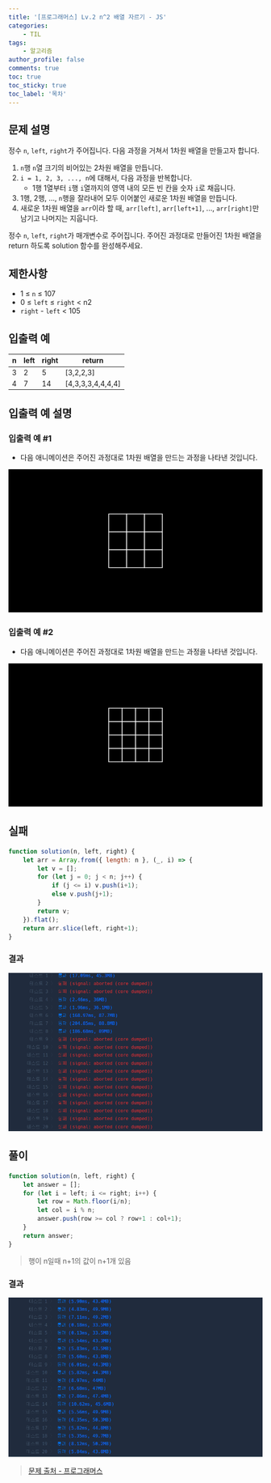 ```yaml
---
title: '[프로그래머스] Lv.2 n^2 배열 자르기 - JS'
categories:
    - TIL
tags:
    - 알고리즘
author_profile: false
comments: true
toc: true
toc_sticky: true
toc_label: '목차'
---
```


## 문제 설명
정수 `n`, `left`, `right`가 주어집니다. 다음 과정을 거쳐서 1차원 배열을 만들고자 합니다.

1. `n`행 `n`열 크기의 비어있는 2차원 배열을 만듭니다.
2. `i = 1, 2, 3, ..., n`에 대해서, 다음 과정을 반복합니다.
    * 1행 1열부터 `i`행 `i`열까지의 영역 내의 모든 빈 칸을 숫자 `i`로 채웁니다.
3. 1행, 2행, ..., `n`행을 잘라내어 모두 이어붙인 새로운 1차원 배열을 만듭니다.
4. 새로운 1차원 배열을 `arr`이라 할 때, `arr[left]`, `arr[left+1]`, ..., `arr[right]`만 남기고 나머지는 지웁니다.

정수 `n`, `left`, `right`가 매개변수로 주어집니다. 주어진 과정대로 만들어진 1차원 배열을 return 하도록 solution 함수를 완성해주세요.

## 제한사항
* 1 ≤ `n` ≤ 107
* 0 ≤ `left` ≤ `right` < n2
* `right` - `left` < 105

## 입출력 예

| n | left | right | return            |
|---|------|-------|-------------------|
| 3 | 2    | 5     | [3,2,2,3]         |
| 4 | 7    | 14    | [4,3,3,3,4,4,4,4] |

## 입출력 예 설명
### 입출력 예 #1
* 다음 애니메이션은 주어진 과정대로 1차원 배열을 만드는 과정을 나타낸 것입니다.

![desc1](/assets/images/2023/10/17/algorithm-98-desc1.gif)

### 입출력 예 #2
* 다음 애니메이션은 주어진 과정대로 1차원 배열을 만드는 과정을 나타낸 것입니다.

![desc2](/assets/images/2023/10/17/algorithm-98-desc2.gif)

## 실패
```javascript
function solution(n, left, right) {
    let arr = Array.from({ length: n }, (_, i) => {
        let v = [];
        for (let j = 0; j < n; j++) {
            if (j <= i) v.push(i+1);
            else v.push(j+1);   
        }
        return v;
    }).flat();
    return arr.slice(left, right+1);
}
```

### 결과
![result1](/assets/images/2023/10/17/algorithm-98-result1.png)

## 풀이
```javascript
function solution(n, left, right) {
    let answer = [];
    for (let i = left; i <= right; i++) {
        let row = Math.floor(i/n);
        let col = i % n;
        answer.push(row >= col ? row+1 : col+1);
    }
    return answer;
}
```
> 행이 n일때 n+1의 값이 n+1개 있음

### 결과
![result2](/assets/images/2023/10/17/algorithm-98-result2.png)

>[문제 출처 - 프로그래머스](https://school.programmers.co.kr/learn/courses/30/lessons/87390)

